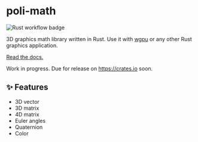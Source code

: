 # poli-math

![Rust workflow badge](https://github.com/cszach/poli-math/actions/workflows/rust.yml/badge.svg)

3D graphics math library written in Rust. Use it with [wgpu][wgpu] or any other
Rust graphics application.

[Read the docs.][docs]

Work in progress. Due for release on <https://crates.io> soon.

[wgpu]: https://wgpu.rs
[docs]: https://zachnguyen.com/poli-math

## ✨ Features

- 3D vector
- 3D matrix
- 4D matrix
- Euler angles
- Quaternion
- Color
